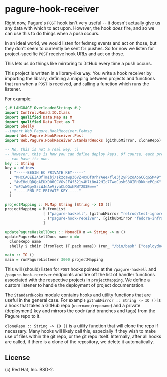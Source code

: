 # pagure-hook-receiver

Right now, Pagure's `POST` hook isn't very useful -- it doesn't actually give us
any data with which to act upon. However, the hook *does* fire, and so we can
use this to do things when a push occurs.

In an ideal world, we would listen for fedmsg events and act on those, but they
don't seem to currently be sent for pushes. So for now we listen for
project-specific `POST` receive hook URLs and act on those.

This lets us do things like mirroring to GitHub every time a push occurs.

This project is written in a library-like way. You write a hook receiver by
importing the library, defining a mapping between projects and functions that
run when a `POST` is received, and calling a function which runs the listener.

For example:

```haskell
{-# LANGUAGE OverloadedStrings #-}
import Control.Monad.IO.Class
import qualified Data.Map as M
import qualified Data.Text as T
import Shelly
--import Web.Pagure.HookReceiver.Fedmsg
import Web.Pagure.HookReceiver.Post
import Web.Pagure.HookReceiver.StandardHooks (githubMirror, cloneRepo)

-- No, this is not a real key. ;)
-- However, this is how you can define deploy keys. Of course, each project
-- can have its own.
key :: String
key = unlines
  [ "-----BEGIN EC PRIVATE KEY-----"
  , "MHcCAQEEIAQfTmIbj/skzqawp36VZ+mxDfOrhYAee/fle3j2yPSzoAoGCCqGSM49"
  , "AwEHoUQDQgAEUXD06CCVGvJF4f321v4H7i8n42HIc7TwoCushS8OIRHDkknePCpX"
  , "mFJwWGgySziWJeAeVjyaCLOGxhRWT2R3Bw=="
  , "-----END EC PRIVATE KEY-----"
  ]

projectMapping :: M.Map String [String -> IO ()]
projectMapping = M.fromList
                 [ ("pagure-haskell", [githubMirror "relrod/test-ignore" key, updatePagureHaskellDocs])
                 , ("pagure-hook-receiver", [githubMirror "fedora-infra/pagure-hook-receiver" key])
                 ]

updatePagureHaskellDocs :: MonadIO m => String -> m ()
updatePagureHaskellDocs name = do
  cloneRepo name
  shelly $ chdir (fromText (T.pack name)) (run_ "/bin/bash" ["deploydocs.sh"])

main :: IO ()
main = runPagureListener 3000 projectMapping
```

This will (should) listen for `POST` hooks pointed at the `/pagure-haskell` and
`/pagure-hook-receiver` endpoints and fire off the list of handler functions
associated with the respective projects in `projectMapping`. We define a custom
listener to handle the deployment of project documentation.

The `StandardHooks` module contains hooks and utility functions that are useful
in the general case. For example `githubMirror :: String -> IO ()` is a hook
that takes a GitHub repo (`username/reponame`) and a private (deployment) key
and mirrors the code (and branches and tags) from the Pagure repo to it.

`cloneRepo :: String -> IO ()` is a utility function that will clone the repo if
necessary. Many hooks will likely call this, especially if they wish to make use
of files within the git repo, or the git repo itself. Internally, after all
hooks are called, if there is a clone of the repository, we delete it
automatically.

## License

(c) Red Hat, Inc. BSD-2.
